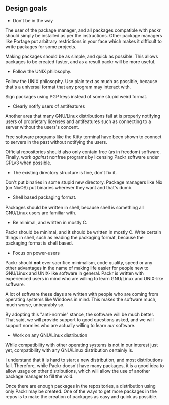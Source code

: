## Design goals

- Don't be in the way

The user of the package manager, and all packages compatible with packr
should simply be installed as per the instructions. Other package managers
like Portage put arbitrary restrictions in your face which makes it difficult
to write packages for some projects.

Making packages should be as simple, and quick as possible. This allows
packages to be created faster, and as a result packr will be more useful.

- Follow the UNIX philosophy.

Follow the UNIX philosophy. Use plain text as much as
possible, because that's a universal format that any program
may interact with.

Sign packages using PGP keys instead of some stupid weird format.

- Clearly notify users of antifeatures

Another area that many GNU/Linux distributions fail at is properly notifying
users of proprietary licenses and antifeatures such as connecting to a
server without the users's concent.

Free software programs like the Kitty terminal have been shown to connect
to servers in the past without notifying the users.

Official repositories should also only contain free (as in freedom)
software. Finally, work *against* nonfree programs by licensing
Packr software under GPLv3 when possible.

- The existing directory structure is fine, don't fix it.

Don't put binaries in some stupid new directory. Package managers
like Nix (on NixOS) put binaries wherever they want and that's dumb.

- Shell based packaging format.

Packages should be written in shell, because shell is something all GNU/Linux
users are familiar with.

- Be minimal, and written in mostly C.

Packr should be minimal, and it should be written in mostly C. Write certain
things in shell, such as reading the packaging format, because the packaging
format is shell based.

- Focus on power-users

Packr should **not** ever sacrifice minimalism, code quality, speed or any other
advantages in the name of making life easier for people new to GNU/Linux and
UNIX-like software in general. Packr is written with experienced users in mind
who are willing to learn GNU/Linux and UNIX-like software.

A lot of software these days are written with people who are coming from
operating systems like Windows in mind. This makes the software much, much
worse, unbearably so.

By adopting this "anti-normie" stance, the software will be much better. That said,
we will provide support to good questions asked, and we will support normies
who are actually willing to learn *our* software.

- Work on any GNU/Linux distribution

While compatibility with other operating systems is not in our interest just
yet, compatibility with any GNU/Linux distribution certainly is.

I understand that it is hard to start a new distribution, and most
distributions fail. Therefore, while Packr doesn't have many packages, it is
a good idea to allow usage on other distributions, which will allow the use
of another package manager to fill the void.

Once there are enough packages in the repositories, a distribution using only
Packr may be created. One of the ways to get more packages in the repos
is to make the creation of packages as easy and quick as possible.
